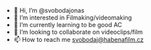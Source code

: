 - 👋 Hi, I’m @svobodajonas
- 👀 I’m interested in Filmaking/videomaking
- 🌱 I’m currently learning to be good AC
- 💞️ I’m looking to collaborate on videoclips/film
- 📫 How to reach me svobodaj@habenafilm.cz

<!---
svobodajonas/svobodajonas is a ✨ special ✨ repository because its `README.md` (this file) appears on your GitHub profile.
You can click the Preview link to take a look at your changes.
--->
